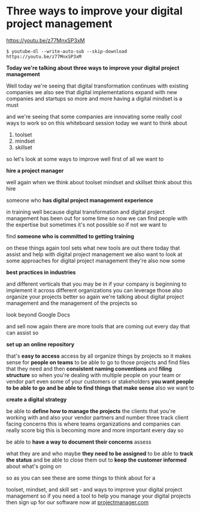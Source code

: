 # Three ways to improve your digital project management
 
https://youtu.be/z77MnxSP3xM
```
$ youtube-dl --write-auto-sub --skip-download https://youtu.be/z77MnxSP3xM
```

**Today we're talking about three ways to improve your digital project management** 

Well today we're seeing that digital transformation continues with existing companies we also see that digital implementations expand with new companies and startups so more and more having a digital mindset is a must 

and we're seeing that some companies are innovating some really cool ways to work so on this whiteboard session today we want to think about 

 1. toolset 
 2. mindset 
 3. skillset


so let's look at some ways to improve well first of all we want to 

**hire a project manager**

well again when we think about toolset mindset and skillset think about this hire 


someone who **has digital project management experience**


in training well because digital transformation and digital project management has been out for some time so now we can find people with the expertise but sometimes it's not possible so if not we want to 


find **someone who is committed to getting training**


on these things again tool sets what new tools are out there today that assist and help with digital project management we also want to look at some approaches for digital project management they're also now some 

**best practices in industries**

and different verticals that you may be in if your company is beginning to implement it across different organizations you can leverage those also organize your projects better so again we're talking about digital project management and the management of the projects so 

look beyond Google Docs

and sell now again there are more tools that are coming out every day that can assist so 

**set up an online repository**

that's **easy to access** access by all organize things by projects so it makes sense for **people on teams** to be able to go to those projects and find files that they need and then **consistent naming conventions** and **filing structure** so when you're dealing with multiple people on your team or vendor part even some of your customers or stakeholders **you want people to be able to go and be able to find things that make sense** also we want to 

**create a digital strategy**

be able to **define how to manage the projects** the clients that you're working with and also your vendor partners and number three track client facing concerns this is where teams organizations and companies can really score big this is becoming more and more important every day so 

be able to **have a way to document their concerns** assess

what they are and who maybe **they need to be assigned** to be able to **track the status** and be able to close them out to **keep the customer informed** about what's going on

so as you can see these are some things to think about for a 

toolset, mindset, and skill set - and ways to improve your digital project management so if you need a tool to help you manage your digital projects then sign up for our software now at [projectmanager.com](projectmanager.com)


